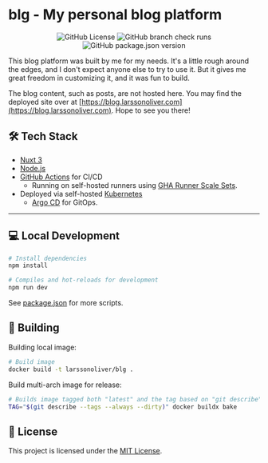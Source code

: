 # blg - My personal blog platform

<div align="center">

  ![GitHub License](https://img.shields.io/github/license/larssonoliver/blg)
  ![GitHub branch check runs](https://img.shields.io/github/check-runs/larssonoliver/blg/main?label=build)
  ![GitHub package.json version](https://img.shields.io/github/package-json/v/larssonoliver/blg)

</div>

This blog platform was built by me for my needs. It's a little rough
around the edges, and I don't expect anyone else to try to use it. But it
gives me great freedom in customizing it, and it was fun to build.

The blog content, such as posts, are not hosted here. You may find the
deployed site over at
[https://blog.larssonoliver.com](https://blog.larssonoliver.com). Hope to
see you there!

## 🛠 Tech Stack

- [Nuxt 3](https://nuxt.com/)
- [Node.js](https://nodejs.org/)
- [GitHub Actions](https://docs.github.com/en/actions) for CI/CD
    - Running on self-hosted runners using [GHA Runner Scale Sets](https://github.com/actions/actions-runner-controller).
- Deployed via self-hosted [Kubernetes](https://kubernetes.io/)
    - [Argo CD](https://argo-cd.readthedocs.io) for GitOps.

---

## 💻 Local Development

```bash
# Install dependencies
npm install

# Compiles and hot-reloads for development
npm run dev
```

See [package.json](./package.json) for more scripts.

## 🐳 Building

Building local image:

```bash
# Build image
docker build -t larssonoliver/blg .
```

Build multi-arch image for release:

```bash
# Builds image tagged both "latest" and the tag based on "git describe"
TAG="$(git describe --tags --always --dirty)" docker buildx bake
```

## 📄 License

This project is licensed under the [MIT License](./LICENSE).

